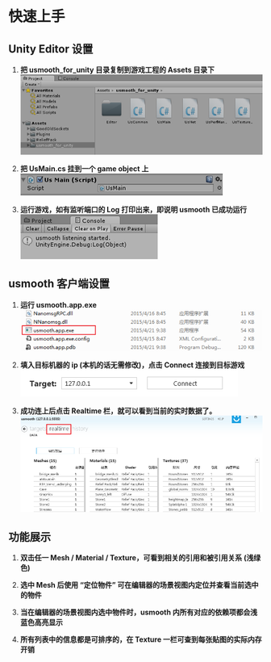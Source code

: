 
# 快速上手

## Unity Editor 设置

1. __把 usmooth_for_unity 目录复制到游戏工程的 Assets 目录下__  
    ![tut0](/docs/images/usmooth_tutor_00.png?raw=true)
      
2. __把 UsMain.cs 挂到一个 game object 上__  
    ![tut1](/docs/images/usmooth_tutor_01.png?raw=true)
      
3. __运行游戏，如有监听端口的 Log 打印出来，即说明 usmooth 已成功运行__  
    ![tut2](/docs/images/usmooth_tutor_02.png?raw=true)

## usmooth 客户端设置

1. __运行 usmooth.app.exe__   
    ![tut3](/docs/images/usmooth_tutor_03.png?raw=true)
      
2. __填入目标机器的 ip (本机的话无需修改)，点击 Connect 连接到目标游戏__  
    ![tut4](/docs/images/usmooth_tutor_04.png?raw=true)
      
3. __成功连上后点击 Realtime 栏，就可以看到当前的实时数据了。__  
    ![tut5](/docs/images/usmooth_tutor_05.png?raw=true)
      

## 功能展示

1. __双击任一 Mesh / Material / Texture，可看到相关的引用和被引用关系 (浅绿色)__   


2. __选中 Mesh 后使用 “定位物件” 可在编辑器的场景视图内定位并查看当前选中的物件__   


3. __当在编辑器的场景视图内选中物件时，usmooth 内所有对应的依赖项都会浅蓝色高亮显示__


4. __所有列表中的信息都是可排序的，在 Texture 一栏可查到每张贴图的实际内存开销__



